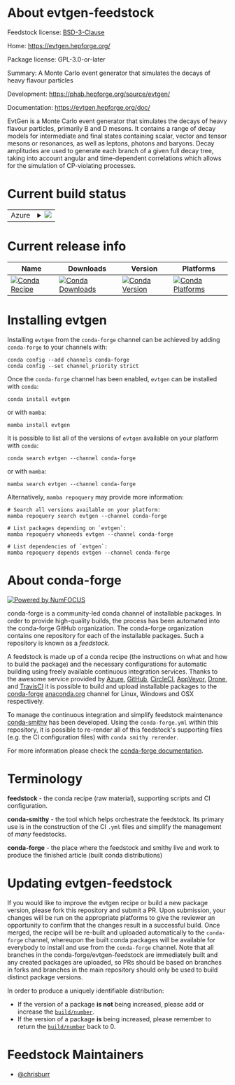 About evtgen-feedstock
======================

Feedstock license: [BSD-3-Clause](https://github.com/conda-forge/evtgen-feedstock/blob/main/LICENSE.txt)

Home: https://evtgen.hepforge.org/

Package license: GPL-3.0-or-later

Summary: A Monte Carlo event generator that simulates the decays of heavy flavour particles

Development: https://phab.hepforge.org/source/evtgen/

Documentation: https://evtgen.hepforge.org/doc/

EvtGen is a Monte Carlo event generator that simulates the decays of heavy
flavour particles, primarily B and D mesons. It contains a range of decay
models for intermediate and final states containing scalar, vector and
tensor mesons or resonances, as well as leptons, photons and baryons. Decay
amplitudes are used to generate each branch of a given full decay tree,
taking into account angular and time-dependent correlations which allows
for the simulation of CP-violating processes.


Current build status
====================


<table>
    
  <tr>
    <td>Azure</td>
    <td>
      <details>
        <summary>
          <a href="https://dev.azure.com/conda-forge/feedstock-builds/_build/latest?definitionId=10163&branchName=main">
            <img src="https://dev.azure.com/conda-forge/feedstock-builds/_apis/build/status/evtgen-feedstock?branchName=main">
          </a>
        </summary>
        <table>
          <thead><tr><th>Variant</th><th>Status</th></tr></thead>
          <tbody><tr>
              <td>linux_64</td>
              <td>
                <a href="https://dev.azure.com/conda-forge/feedstock-builds/_build/latest?definitionId=10163&branchName=main">
                  <img src="https://dev.azure.com/conda-forge/feedstock-builds/_apis/build/status/evtgen-feedstock?branchName=main&jobName=linux&configuration=linux%20linux_64_" alt="variant">
                </a>
              </td>
            </tr><tr>
              <td>osx_64</td>
              <td>
                <a href="https://dev.azure.com/conda-forge/feedstock-builds/_build/latest?definitionId=10163&branchName=main">
                  <img src="https://dev.azure.com/conda-forge/feedstock-builds/_apis/build/status/evtgen-feedstock?branchName=main&jobName=osx&configuration=osx%20osx_64_" alt="variant">
                </a>
              </td>
            </tr>
          </tbody>
        </table>
      </details>
    </td>
  </tr>
</table>

Current release info
====================

| Name | Downloads | Version | Platforms |
| --- | --- | --- | --- |
| [![Conda Recipe](https://img.shields.io/badge/recipe-evtgen-green.svg)](https://anaconda.org/conda-forge/evtgen) | [![Conda Downloads](https://img.shields.io/conda/dn/conda-forge/evtgen.svg)](https://anaconda.org/conda-forge/evtgen) | [![Conda Version](https://img.shields.io/conda/vn/conda-forge/evtgen.svg)](https://anaconda.org/conda-forge/evtgen) | [![Conda Platforms](https://img.shields.io/conda/pn/conda-forge/evtgen.svg)](https://anaconda.org/conda-forge/evtgen) |

Installing evtgen
=================

Installing `evtgen` from the `conda-forge` channel can be achieved by adding `conda-forge` to your channels with:

```
conda config --add channels conda-forge
conda config --set channel_priority strict
```

Once the `conda-forge` channel has been enabled, `evtgen` can be installed with `conda`:

```
conda install evtgen
```

or with `mamba`:

```
mamba install evtgen
```

It is possible to list all of the versions of `evtgen` available on your platform with `conda`:

```
conda search evtgen --channel conda-forge
```

or with `mamba`:

```
mamba search evtgen --channel conda-forge
```

Alternatively, `mamba repoquery` may provide more information:

```
# Search all versions available on your platform:
mamba repoquery search evtgen --channel conda-forge

# List packages depending on `evtgen`:
mamba repoquery whoneeds evtgen --channel conda-forge

# List dependencies of `evtgen`:
mamba repoquery depends evtgen --channel conda-forge
```


About conda-forge
=================

[![Powered by
NumFOCUS](https://img.shields.io/badge/powered%20by-NumFOCUS-orange.svg?style=flat&colorA=E1523D&colorB=007D8A)](https://numfocus.org)

conda-forge is a community-led conda channel of installable packages.
In order to provide high-quality builds, the process has been automated into the
conda-forge GitHub organization. The conda-forge organization contains one repository
for each of the installable packages. Such a repository is known as a *feedstock*.

A feedstock is made up of a conda recipe (the instructions on what and how to build
the package) and the necessary configurations for automatic building using freely
available continuous integration services. Thanks to the awesome service provided by
[Azure](https://azure.microsoft.com/en-us/services/devops/), [GitHub](https://github.com/),
[CircleCI](https://circleci.com/), [AppVeyor](https://www.appveyor.com/),
[Drone](https://cloud.drone.io/welcome), and [TravisCI](https://travis-ci.com/)
it is possible to build and upload installable packages to the
[conda-forge](https://anaconda.org/conda-forge) [anaconda.org](https://anaconda.org/)
channel for Linux, Windows and OSX respectively.

To manage the continuous integration and simplify feedstock maintenance
[conda-smithy](https://github.com/conda-forge/conda-smithy) has been developed.
Using the ``conda-forge.yml`` within this repository, it is possible to re-render all of
this feedstock's supporting files (e.g. the CI configuration files) with ``conda smithy rerender``.

For more information please check the [conda-forge documentation](https://conda-forge.org/docs/).

Terminology
===========

**feedstock** - the conda recipe (raw material), supporting scripts and CI configuration.

**conda-smithy** - the tool which helps orchestrate the feedstock.
                   Its primary use is in the construction of the CI ``.yml`` files
                   and simplify the management of *many* feedstocks.

**conda-forge** - the place where the feedstock and smithy live and work to
                  produce the finished article (built conda distributions)


Updating evtgen-feedstock
=========================

If you would like to improve the evtgen recipe or build a new
package version, please fork this repository and submit a PR. Upon submission,
your changes will be run on the appropriate platforms to give the reviewer an
opportunity to confirm that the changes result in a successful build. Once
merged, the recipe will be re-built and uploaded automatically to the
`conda-forge` channel, whereupon the built conda packages will be available for
everybody to install and use from the `conda-forge` channel.
Note that all branches in the conda-forge/evtgen-feedstock are
immediately built and any created packages are uploaded, so PRs should be based
on branches in forks and branches in the main repository should only be used to
build distinct package versions.

In order to produce a uniquely identifiable distribution:
 * If the version of a package **is not** being increased, please add or increase
   the [``build/number``](https://docs.conda.io/projects/conda-build/en/latest/resources/define-metadata.html#build-number-and-string).
 * If the version of a package **is** being increased, please remember to return
   the [``build/number``](https://docs.conda.io/projects/conda-build/en/latest/resources/define-metadata.html#build-number-and-string)
   back to 0.

Feedstock Maintainers
=====================

* [@chrisburr](https://github.com/chrisburr/)

